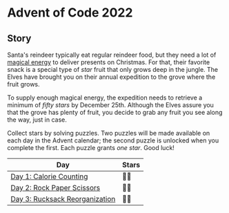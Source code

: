 # Advent of Code 2022

## Story

Santa's reindeer typically eat regular reindeer food, but they need a lot
of [magical energy](https://adventofcode.com/2018/day/25) to deliver presents on Christmas. For that, their favorite
snack is a special type of _star_ fruit that only grows deep in the jungle. The Elves have brought you on their annual
expedition to the grove where the fruit grows.

To supply enough magical energy, the expedition needs to retrieve a minimum of _fifty stars_ by December 25th. Although
the Elves assure you that the grove has plenty of fruit, you decide to grab any fruit you see along the way, just in
case.

Collect stars by solving puzzles. Two puzzles will be made available on each day in the Advent calendar; the second
puzzle is unlocked when you complete the first. Each puzzle grants _one star_. Good luck!

| Day                                                                      | Stars |
|--------------------------------------------------------------------------| ----- |
| [Day 1: Calorie Counting](./src/dev/adtennant/adventofcode/day01)        | 🌟🌟  |
| [Day 2: Rock Paper Scissors](./src/dev/adtennant/adventofcode/day02)     | 🌟🌟  |
| [Day 3: Rucksack Reorganization](./src/dev/adtennant/adventofcode/day03) | 🌟🌟  |
